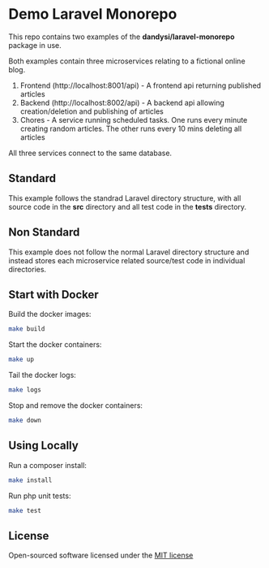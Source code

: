 # Demo Laravel Monorepo

This repo contains two examples of the **dandysi/laravel-monorepo** package in use.

Both examples contain three microservices relating to a fictional online blog.

1. Frontend (http://localhost:8001/api) - A frontend api returning published articles
2. Backend (http://localhost:8002/api) - A backend api allowing creation/deletion and publishing of articles
3. Chores - A service running scheduled tasks. One runs every minute creating random articles. The other runs every 10 mins deleting all articles

All three services connect to the same database.

## Standard

This example follows the standrad Laravel directory structure, with all source code in the **src** directory and all test code in the **tests** directory.

## Non Standard

This example does not follow the normal Laravel directory structure and instead stores each microservice related source/test code in individual directories.

## Start with Docker

Build the docker images:

```bash
make build
```
Start the docker containers:

```bash
make up
```

Tail the docker logs:

```bash
make logs
```

Stop and remove the docker containers:

```bash
make down
```

## Using Locally

Run a composer install:

```bash
make install
```

Run php unit tests:

```bash
make test
```

## License

Open-sourced software licensed under the [MIT license](LICENSE)